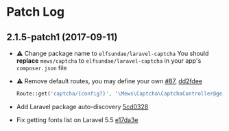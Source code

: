 # Patch Log

## 2.1.5-patch1 (2017-09-11)

- :warning: Change package name to `elfsundae/laravel-captcha`
  You should **replace** `mews/captcha` to `elfsundae/laravel-captcha` in your app's `composer.json` file
- :warning: Remove default routes, you may define your own [#87](https://github.com/mewebstudio/captcha/issues/87), [dd2fdee](https://github.com/ElfSundae/laravel-captcha/commit/dd2fdee9ca714f9015d738d3ce8edda3240bcf1d)

    ```php
    Route::get('captcha/{config?}', '\Mews\Captcha\CaptchaController@getCaptcha');
    ```

- Add Laravel package auto-discovery [5cd0328](https://github.com/ElfSundae/laravel-captcha/commit/5cd03281c58ad9242ed0b1799ba75105f8c3990a)
- Fix getting fonts list on Laravel 5.5 [e17da3e](https://github.com/ElfSundae/laravel-captcha/commit/e17da3e36bb39b20f388943f136593271efd1361)
